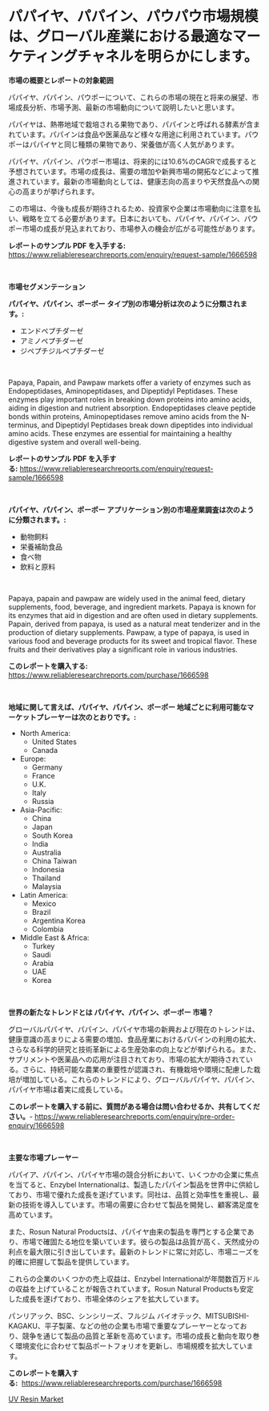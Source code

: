 <p><h1>パパイヤ、パパイン、パウパウ市場規模は、グローバル産業における最適なマーケティングチャネルを明らかにします。</h1></p><p><strong>市場の概要とレポートの対象範囲</strong></p>
<p><p>パパイヤ、パパイン、パウポーについて、これらの市場の現在と将来の展望、市場成長分析、市場予測、最新の市場動向について説明したいと思います。</p><p>パパイヤは、熱帯地域で栽培される果物であり、パパインと呼ばれる酵素が含まれています。パパインは食品や医薬品など様々な用途に利用されています。パウポーはパパイヤと同じ種類の果物であり、栄養価が高く人気があります。</p><p>パパイヤ、パパイン、パウポー市場は、将来的には10.6%のCAGRで成長すると予想されています。市場の成長は、需要の増加や新興市場の開拓などによって推進されています。最新の市場動向としては、健康志向の高まりや天然食品への関心の高まりが挙げられます。</p><p>この市場は、今後も成長が期待されるため、投資家や企業は市場動向に注意を払い、戦略を立てる必要があります。日本においても、パパイヤ、パパイン、パウポー市場の成長が見込まれており、市場参入の機会が広がる可能性があります。</p></p>
<p><strong>レポートのサンプル PDF を入手する:</strong> <a href="https://www.reliableresearchreports.com/enquiry/request-sample/1666598">https://www.reliableresearchreports.com/enquiry/request-sample/1666598</a></p>
<p>&nbsp;</p>
<p><strong>市場セグメンテーション</strong></p>
<p><strong>パパイヤ、パパイン、ポーポー タイプ別の市場分析は次のように分類されます。:</strong></p>
<p><ul><li>エンドペプチダーゼ</li><li>アミノペプチダーゼ</li><li>ジペプチジルペプチダーゼ</li></ul></p>
<p>&nbsp;</p>
<p><p>Papaya, Papain, and Pawpaw markets offer a variety of enzymes such as Endopeptidases, Aminopeptidases, and Dipeptidyl Peptidases. These enzymes play important roles in breaking down proteins into amino acids, aiding in digestion and nutrient absorption. Endopeptidases cleave peptide bonds within proteins, Aminopeptidases remove amino acids from the N-terminus, and Dipeptidyl Peptidases break down dipeptides into individual amino acids. These enzymes are essential for maintaining a healthy digestive system and overall well-being.</p></p>
<p><strong>レポートのサンプル PDF を入手する:</strong>&nbsp;<a href="https://www.reliableresearchreports.com/enquiry/request-sample/1666598">https://www.reliableresearchreports.com/enquiry/request-sample/1666598</a></p>
<p>&nbsp;</p>
<p><strong> パパイヤ、パパイン、ポーポー アプリケーション別の市場産業調査は次のように分類されます。:</strong></p>
<p><ul><li>動物飼料</li><li>栄養補助食品</li><li>食べ物</li><li>飲料と原料</li></ul></p>
<p>&nbsp;</p>
<p><p>Papaya, papain and pawpaw are widely used in the animal feed, dietary supplements, food, beverage, and ingredient markets. Papaya is known for its enzymes that aid in digestion and are often used in dietary supplements. Papain, derived from papaya, is used as a natural meat tenderizer and in the production of dietary supplements. Pawpaw, a type of papaya, is used in various food and beverage products for its sweet and tropical flavor. These fruits and their derivatives play a significant role in various industries.</p></p>
<p><strong>このレポートを購入する:</strong>&nbsp; <a href="https://www.reliableresearchreports.com/purchase/1666598">https://www.reliableresearchreports.com/purchase/1666598</a></p>
<p>&nbsp;</p>
<p><strong>地域に関して言えば、パパイヤ、パパイン、ポーポー 地域ごとに利用可能なマーケットプレーヤーは次のとおりです。:</strong></p>
<p><ul>
    <li>
        North America:
        <ul>
            <li>United States</li>
            <li>Canada</li>
        </ul>
    </li>
    <li>
        Europe:
        <ul>
            <li>Germany</li>
            <li>France</li>
            <li>U.K.</li>
            <li>Italy</li>
            <li>Russia</li>
        </ul>
    </li>
    <li>
        Asia-Pacific:
        <ul>
            <li>China</li>
            <li>Japan</li>
            <li>South Korea</li>
            <li>India</li>
            <li>Australia</li>
            <li>China Taiwan</li>
            <li>Indonesia</li>
            <li>Thailand</li>
            <li>Malaysia</li>
        </ul>
    </li>
    <li>
        Latin America:
        <ul>
            <li>Mexico</li>
            <li>Brazil</li>
            <li>Argentina Korea</li>
            <li>Colombia</li>
        </ul>
    </li>
    <li>
        Middle East & Africa:
        <ul>
            <li>Turkey</li>
            <li>Saudi</li>
            <li>Arabia</li>
            <li>UAE</li>
            <li>Korea</li>
        </ul>
    </li>
    </ul></p>
<p>&nbsp;</p>
<p><strong>世界の新たなトレンドとは パパイヤ、パパイン、ポーポー 市場？</strong></p>
<p><p>グローバルパパイヤ、パパイン、パパイヤ市場の新興および現在のトレンドは、健康意識の高まりによる需要の増加、食品産業におけるパパインの利用の拡大、さらなる科学的研究と技術革新による生産効率の向上などが挙げられる。また、サプリメントや医薬品への応用が注目されており、市場の拡大が期待されている。さらに、持続可能な農業の重要性が認識され、有機栽培や環境に配慮した栽培が増加している。これらのトレンドにより、グローバルパパイヤ、パパイン、パパイヤ市場は着実に成長している。</p></p>
<p><strong>このレポートを購入する前に、質問がある場合は問い合わせるか、共有してください。</strong>- <a href="https://www.reliableresearchreports.com/enquiry/pre-order-enquiry/1666598">https://www.reliableresearchreports.com/enquiry/pre-order-enquiry/1666598</a></p>
<p>&nbsp;</p>
<p><strong>主要な市場プレーヤー</strong></p>
<p><p>パパイア、パパイン、パパイヤ市場の競合分析において、いくつかの企業に焦点を当てると、Enzybel Internationalは、製造したパパイン製品を世界中に供給しており、市場で優れた成長を遂げています。同社は、品質と効率性を重視し、最新の技術を導入しています。市場の需要に合わせて製品を開発し、顧客満足度を高めています。</p><p>また、Rosun Natural Productsは、パパイヤ由来の製品を専門とする企業であり、市場で確固たる地位を築いています。彼らの製品は品質が高く、天然成分の利点を最大限に引き出しています。最新のトレンドに常に対応し、市場ニーズを的確に把握して製品を提供しています。</p><p>これらの企業のいくつかの売上収益は、Enzybel Internationalが年間数百万ドルの収益を上げていることが報告されています。Rosun Natural Productsも安定した成長を遂げており、市場全体のシェアを拡大しています。</p><p>パンリアック、BSC、シンシリーズ、フルジム バイオテック、MITSUBISHI-KAGAKU、平子製薬、などの他の企業も市場で重要なプレーヤーとなっており、競争を通じて製品の品質と革新を高めています。市場の成長と動向を取り巻く環境変化に合わせて製品ポートフォリオを更新し、市場規模を拡大しています。</p></p>
<p><strong>このレポートを購入する:</strong>&nbsp;&nbsp;<a href="https://www.reliableresearchreports.com/purchase/1666598">https://www.reliableresearchreports.com/purchase/1666598</a></p>
<p><p><a href="https://fuschia-pecorino-a6d.notion.site/UV-Resin-Market-Size-Reflecting-a-Forecast-Till-2031-Market-By-Type-By-Application-and-By-Geograph-5bad4c488cd54ccaa40d933a5193497f">UV Resin Market</a></p></p>